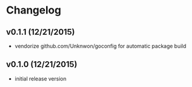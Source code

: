 # Changelog

## v0.1.1 (12/21/2015)
- vendorize github.com/Unknwon/goconfig for automatic package build

## v0.1.0 (12/21/2015)
- initial release version
